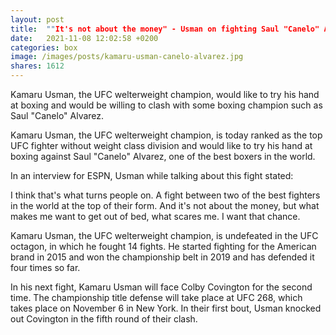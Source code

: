 ```yaml
---
layout: post
title:  ""It's not about the money" - Usman on fighting Saul "Canelo" Alvarez"
date:   2021-11-08 12:02:58 +0200
categories: box
image: /images/posts/kamaru-usman-canelo-alvarez.jpg
shares: 1612
---
```


Kamaru Usman, the UFC welterweight champion, would like to try his hand at boxing and would be willing to clash with some boxing champion such as Saul "Canelo" Alvarez.

Kamaru Usman, the UFC welterweight champion, is today ranked as the top UFC fighter without weight class division and would like to try his hand at boxing against Saul "Canelo" Alvarez, one of the best boxers in the world.

In an interview for ESPN, Usman while talking about this fight stated:

I think that's what turns people on. A fight between two of the best fighters in the world at the top of their form. And it's not about the money, but what makes me want to get out of bed, what scares me. I want that chance.

Kamaru Usman, the UFC welterweight champion, is undefeated in the UFC octagon, in which he fought 14 fights. He started fighting for the American brand in 2015 and won the championship belt in 2019 and has defended it four times so far.

In his next fight, Kamaru Usman will face Colby Covington for the second time. The championship title defense will take place at UFC 268, which takes place on November 6 in New York. In their first bout, Usman knocked out Covington in the fifth round of their clash.
